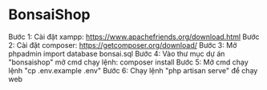 # BonsaiShop

Bước 1: Cài đặt xampp: https://www.apachefriends.org/download.html
Bước 2: Cài đặt composer: https://getcomposer.org/download/
Bước 3: Mở phpadmin import database bonsai.sql
Bước 4: Vào thư mục dự án "bonsaishop" mở cmd chạy lệnh: composer install
Bước 5: Mở cmd chạy lệnh "cp .env.example .env"
Bước 6: Chạy lệnh "php artisan serve" để chạy web